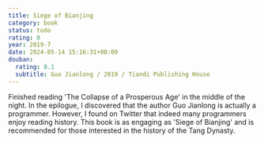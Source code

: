 ```yaml
---
title: Siege of Bianjing
category: book
status: todo
rating: 0
year: 2019-7
date: 2024-05-14 15:16:31+08:00
douban:
  rating: 8.1
  subtitle: Guo Jianlong / 2019 / Tiandi Publishing House
---
```


Finished reading 'The Collapse of a Prosperous Age' in the middle of the night. In the epilogue, I discovered that the author Guo Jianlong is actually a programmer. However, I found on Twitter that indeed many programmers enjoy reading history. This book is as engaging as 'Siege of Bianjing' and is recommended for those interested in the history of the Tang Dynasty.
